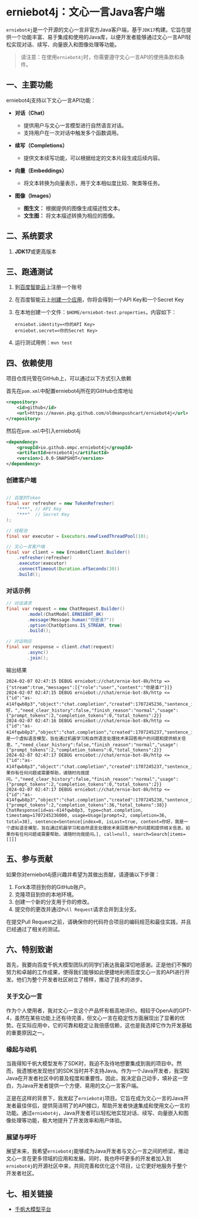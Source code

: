 # erniebot4j：文心一言Java客户端

`erniebot4j`是一个开源的文心一言非官方Java客户端，基于`JDK17`构建。它旨在提供一个功能丰富、易于集成和使用的Java库，以便开发者能够通过文心一言API轻松实现对话、续写、向量嵌入和图像处理等功能。

> 请注意：在使用`erniebot4j`时，你需要遵守文心一言API的使用条款和条件。

## 一、主要功能

erniebot4j支持以下文心一言API功能：

- **对话（Chat）**
  - 提供用户与文心一言模型进行自然语言对话。
  - 支持用户在一次对话中触发多个函数调用。

- **续写（Completions）**
  - 提供文本续写功能，可以根据给定的文本片段生成后续内容。

- **向量（Embeddings）**
  - 将文本转换为向量表示，用于文本相似度比较、聚类等任务。

- **图像（Images）**
  - **图生文：** 根据提供的图像生成描述性文本。
  - **文生图：** 将文本描述转换为相应的图像。

## 二、系统要求

1. **JDK17**或更高版本

## 三、跑通测试

1. 到[百度智能云](https://cloud.baidu.com/)上注册一个账号
2. 在百度智能云上[创建一个应用](https://console.bce.baidu.com/qianfan/ais/console/applicationConsole/application)，你将会得到一个API Key和一个Secret Key
3. 在本地创建一个文件：`$HOME/erniebot-test.properties`，内容如下：

   ```properties
   erniebot.identity=<你的API Key>
   erniebot.secret=<你的Secret Key>
   ```
4. 运行测试用例：`mvn test`

## 四、依赖使用

项目仓库托管在GitHub上，可以通过以下方式引入依赖

首先在`pom.xml`中配置erniebot4j所在的GitHub仓库地址
```xml
<repository>
    <id>github</id>
    <url>https://maven.pkg.github.com/oldmanpushcart/erniebot4j</url>
</repository>
```

然后在`pom.xml`中引入erniebot4j
```xml
<dependency>
    <groupId>io.github.ompc.erniebot4j</groupId>
    <artifactId>erniebot4j</artifactId>
    <version>1.0.0-SNAPSHOT</version>
</dependency>
```

### 创建客户端

```java

// 百度的Token
final var refresher = new TokenRefresher(
    "***", // API Key
    "***"  // Secret Key
);

// 线程池
final var executor = Executors.newFixedThreadPool(10);

// 文心一言客户端
final var client = new ErnieBotClient.Builder()
    .refresher(refresher)
    .executor(executor)
    .connectTimeout(Duration.ofSeconds(30))
    .build();
```

### 对话示例

```java
// 对话请求
final var request = new ChatRequest.Builder()
        .model(ChatModel.ERNIEBOT_8K)
        .message(Message.human("你是谁?"))
        .option(ChatOptions.IS_STREAM, true)
        .build();

// 对话响应
final var response = client.chat(request)
        .async()
        .join();
```
输出结果
```text
2024-02-07 02:47:15 DEBUG erniebot://chat/ernie-bot-8k/http => {"stream":true,"messages":[{"role":"user","content":"你是谁?"}]}
2024-02-07 02:47:15 DEBUG erniebot://chat/ernie-bot-8k/http <= {"id":"as-414fqwb8p3","object":"chat.completion","created":1707245236,"sentence_id":0,"is_end":false,"is_truncated":false,"result":"你好，","need_clear_history":false,"finish_reason":"normal","usage":{"prompt_tokens":2,"completion_tokens":0,"total_tokens":2}}
2024-02-07 02:47:16 DEBUG erniebot://chat/ernie-bot-8k/http <= {"id":"as-414fqwb8p3","object":"chat.completion","created":1707245237,"sentence_id":1,"is_end":false,"is_truncated":false,"result":"我是一个虚拟语言模型，旨在通过机器学习和自然语言处理技术来回答用户的问题和提供相关信息。","need_clear_history":false,"finish_reason":"normal","usage":{"prompt_tokens":2,"completion_tokens":0,"total_tokens":2}}
2024-02-07 02:47:17 DEBUG erniebot://chat/ernie-bot-8k/http <= {"id":"as-414fqwb8p3","object":"chat.completion","created":1707245237,"sentence_id":2,"is_end":false,"is_truncated":false,"result":"如果你有任何问题或需要帮助，请随时向我提问。","need_clear_history":false,"finish_reason":"normal","usage":{"prompt_tokens":2,"completion_tokens":0,"total_tokens":2}}
2024-02-07 02:47:17 DEBUG erniebot://chat/ernie-bot-8k/http <= {"id":"as-414fqwb8p3","object":"chat.completion","created":1707245238,"sentence_id":3,"is_end":true,"is_truncated":false,"result":"","need_clear_history":false,"finish_reason":"normal","usage":{"prompt_tokens":2,"completion_tokens":36,"total_tokens":38}}
ChatResponse[id=as-414fqwb8p3, type=chat.completion, timestamp=1707245236000, usage=Usage[prompt=2, completion=36, total=38], sentence=Sentence[index=0, isLast=true, content=你好，我是一个虚拟语言模型，旨在通过机器学习和自然语言处理技术来回答用户的问题和提供相关信息。如果你有任何问题或需要帮助，请随时向我提问。], call=null, search=Search[items=[]]]
```

## 五、参与贡献

如果你对erniebot4j感兴趣并希望为其做出贡献，请遵循以下步骤：

1. Fork本项目到你的GitHub账户。
2. 克隆项目到你的本地环境。
3. 创建一个新的分支用于你的修改。
4. 提交你的更改并通过`Pull Request`请求合并到主分支。

在提交Pull Request之前，请确保你的代码符合项目的编码规范和最佳实践，并且已经通过了相关的测试。

## 六、特别致谢

首先，我要向百度千帆大模型团队的同学们表达我最深切地感谢。正是他们不懈的努力和卓越的工作成果，使得我们能够如此便捷地利用百度文心一言的API进行开发。他们为整个开发者社区树立了榜样，推动了技术的进步。

### 关于文心一言
  
作为个人使用者，我对文心一言这个产品怀有极高地评价。相较于OpenAi的GPT-4，虽然在某些功能上还有待完善，但文心一言在稳定性方面展现出了显著的优势。在实际应用中，它的可靠和稳定让我倍感信赖，这也是我选择它作为开发基础的重要原因之一。

### 缘起与动机

当我得知千帆大模型发布了SDK时，我迫不及待地想要集成到我的项目中。然而，我遗憾地发现他们的SDK当时并不支持Java。作为一个Java开发者，我深知Java在开发者社区中的普及程度和重要性。因此，我决定自己动手，填补这一空白，为Java开发者提供一个方便、易用的文心一言客户端。

正是在这样的背景下，我发起了`erniebot4j`项目。它旨在成为文心一言的Java开发者最佳伴侣，提供简洁明了的API接口，帮助开发者快速集成和使用文心一言的功能。通过`erniebot4j`，Java开发者可以轻松地实现对话、续写、向量嵌入和图像处理等功能，极大地提升了开发效率和用户体验。

### 展望与呼吁

展望未来，我希望`erniebot4j`能够成为Java开发者与文心一言之间的桥梁，推动文心一言在更多领域的应用和发展。同时，我也呼吁更多的开发者加入到`erniebot4j`的开源社区中来，共同完善和优化这个项目，让它更好地服务于整个开发者社区。

## 七、相关链接

- [千帆大模型平台](https://console.bce.baidu.com/qianfan/overview)